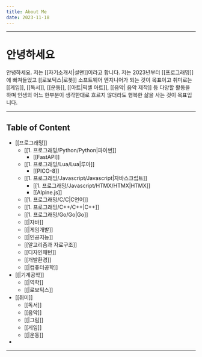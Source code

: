 ```yaml
---
title: About Me
date: 2023-11-18
---
```

---

# 안녕하세요

안녕하세요. 저는 [[자기소개서|설맨]]이라고 합니다.
저는 2023년부터 [[프로그래밍]]에 빠져들었고 [[로보틱스|로봇]] 소프트웨어 엔지니어가 되는 것이 목표이고 취미로는 [[게임]], [[독서]], [[운동]], [[아트|픽셀 아트]], [[음악| 음악 제작]] 등 다양할 활동을 하며 인생의 어느 한부분이 생각한대로 흐르지 않더라도 행복한 삶을 사는 것이 목표입니다.

---
## Table of Content

 - [[프로그래밍]]
	- [[1. 프로그래밍/Python/Python|파이썬]]
		- [[FastAPI]]
	- [[1. 프로그래밍/Lua/Lua|루아]]
		- [[PICO-8]]
	- [[1. 프로그래밍/Javascript/Javascript|자바스크립트]]
		- [[1. 프로그래밍/Javascript/HTMX/HTMX|HTMX]]
		- [[Alpine.js]]
	- [[1. 프로그래밍/C/C|C언어]]
	- [[1. 프로그래밍/C++/C++|C++]]
	- [[1. 프로그래밍/Go/Go|Go]]
	- [[|자바]]
	- [[|게임개발]]
	- [[|인공지능]]
	- [[알고리즘과 자료구조]]
	- [[디자인패턴]]
	- [[개발환경]]
	- [[|컴퓨터공학]]
- [[|기계공학]]
	- [[|역학]]
	- [[|로보틱스]]
- [[취미]]
	- [[독서]]
	- [[음악]]
	- [[|그림]]
	- [[게임]]
	- [[|운동]]
- 

---





